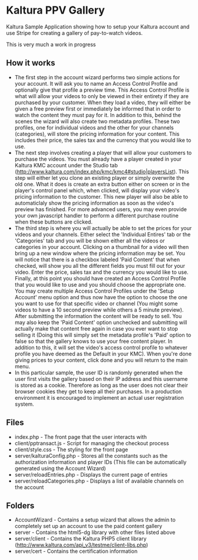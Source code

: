 Kaltura PPV Gallery
==================
Kaltura Sample Application showing how to setup your Kaltura account and use Stripe for creating a gallery of pay-to-watch videos.

This is very much a work in progress

How it works
------------
* The first step in the account wizard performs two simple actions for your account. It will ask you to name an Access Control Profile and optionally
give that profile a preview time. This Access Control Profile is what will allow your videos to only be viewed in their entirety if they are
purchased by your customer. When they load a video, they will either be given a free preview first or immediately be informed that in order to
watch the content they must pay for it. In addition to this, behind the scenes the wizard will also create two metadata profiles. These two profiles,
one for individual videos and the other for your channels (categories), will store the pricing information for your content. This includes their
price, the sales tax and the currency that you would like to use.
* The next step involves creating a player that will allow your customers to purchase the videos. You must already have a player created in your
Kaltura KMC account under the Studio tab (http://www.kaltura.com/index.php/kmc/kmc4#studio|playersList). This step will either let you clone an
existing player or simply overwrite the old one. What it does is create an extra button either on screen or in the player's control panel which,
when clicked, will display your video's pricing information to the customer. This new player will also be able to automaticlaly show the pricing
information as soon as the video's preview has finished. For more advanced users, you may even provide your own javascript handler to perform a
different purchase routine when these buttons are clicked.
* The third step is where you will actually be able to set the prices for your videos and your channels. Either select the 'Individual Entires' tab
or the 'Categories' tab and you will be shown either all the videos or categories in your account. Clicking on a thumbnail for a video will then
bring up a new window where the pricing information may be set. You will notice that there is a checkbox labeled 'Paid Content' that when checked,
will show you all the different fields you must fill out for your video. Enter the price, sales
tax and the currency you would like to use. Finally, at this point you should have created an Access Control Profile that you would like to use and
you should choose the appropriate one. You may create multiple Access Control Profiles under the 'Setup Account' menu option and thus now have the
option to choose the one you want to use for that specific video or channel (You might some videos to have a 10 second preview while others a 5 minute
preview). After submitting the information the content will be ready to sell. You may also keep the 'Paid Content' option unchecked and submitting
will actually make that content free again in case you ever want to stop selling it (Doing this will simply set the metadata profile's 'Paid' option
to false so that the gallery knows to use your free content player. In addition to this, it will set the video's access control profile to whatever
profile you have deemed as the Default in your KMC). When you're done giving prices to your content, click done and you will return to the main menu.
* In this particular sample, the user ID is randomly generated when the user first visits the gallery based on their IP address and this username
is stored as a cookie. Therefore as long as the user does not clear their browser cookies they get to keep all their purchases. In a production
environment it is encouraged to implement an actual user registration system.

Files
-----

* index.php - The front page that the user interacts with
* client/pptransact.js - Script for managing the checkout process
* client/style.css - The styling for the front page
* server/kalturaConfig.php - Stores all the constants such as the authorization information and player IDs
	(This file can be automatically generated using the Account Wizard)
* server/reloadEntries.php - Displays the current page of entries
* server/reloadCategories.php - Displays a list of available channels on the account

Folders
-------

* AccountWizard - Contains a setup wizard that allows the admin to completely set up an account to use the paid content gallery
* server - Contains the html5-dg library with other files listed above
* server/client - Contains the Kaltura PHP5 client library
	(http://www.kaltura.com/api_v3/testme/client-libs.php)
* server/cert - Contains the certification information
